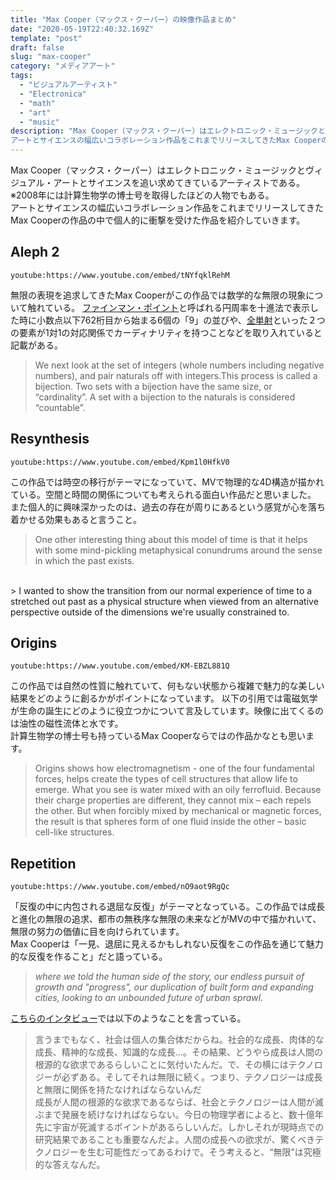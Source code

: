 ```yaml
---
title: "Max Cooper（マックス・クーパー）の映像作品まとめ"
date: "2020-05-19T22:40:32.169Z"
template: "post"
draft: false
slug: "max-cooper"
category: "メディアアート"
tags:
  - "ビジュアルアーティスト"
  - "Electronica"
  - "math"
  - "art"
  - "music"
description: "Max Cooper（マックス・クーパー）はエレクトロニック・ミュージックとヴィジュアル・アートとサイエンスを追い求めてきているアーティストである。※2008年には計算生物学の博士号を取得している。
アートとサイエンスの幅広いコラボレーション作品をこれまでリリースしてきたMax Cooperの作品の中で個人的に衝撃を受けた作品を紹介していきます。"
---
```


Max Cooper（マックス・クーパー）はエレクトロニック・ミュージックとヴィジュアル・アートとサイエンスを追い求めてきているアーティストである。※2008年には計算生物学の博士号を取得したほどの人物でもある。<br>
アートとサイエンスの幅広いコラボレーション作品をこれまでリリースしてきたMax Cooperの作品の中で個人的に衝撃を受けた作品を紹介していきます。

## Aleph 2
`youtube:https://www.youtube.com/embed/tNYfqklRehM`

無限の表現を追求してきたMax Cooperがこの作品では数学的な無限の現象について触れている。
[ファインマン・ポイント](https://ja.wikipedia.org/wiki/%E3%83%95%E3%82%A1%E3%82%A4%E3%83%B3%E3%83%9E%E3%83%B3%E3%83%BB%E3%83%9D%E3%82%A4%E3%83%B3%E3%83%88)と呼ばれる円周率を十進法で表示した時に小数点以下762桁目から始まる6個の「9」の並びや、[全単射](https://ja.wikipedia.org/wiki/%E5%85%A8%E5%8D%98%E5%B0%84)といった２つの要素が1対1の対応関係でカーディナリティを持つことなどを取り入れていると記載がある。

> We next look at the set of integers (whole numbers including negative numbers), and pair naturals off with integers.This process is called a bijection. Two sets with a bijection have the same size, or “cardinality”. A set with a bijection to the naturals is considered “countable”. 

## Resynthesis
`youtube:https://www.youtube.com/embed/Kpm1l0HfkV0`

この作品では時空の移行がテーマになっていて、MVで物理的な4D構造が描かれている。空間と時間の関係についても考えられる面白い作品だと思いました。
また個人的に興味深かったのは、過去の存在が周りにあるという感覚が心を落ち着かせる効果もあると言うこと。

> One other interesting thing about this model of time is that it helps with some mind-pickling metaphysical conundrums around the sense in which the past exists.
<br>
> I wanted to show the transition from our normal experience of time to a stretched out past as a physical structure when viewed from an alternative perspective outside of the dimensions we're usually constrained to. 

## Origins
`youtube:https://www.youtube.com/embed/KM-EBZL881Q`

この作品では自然の性質に触れていて、何もない状態から複雑で魅力的な美しい結果をどのように創るかがポイントになっています。
以下の引用では電磁気学が生命の誕生にどのように役立つかについて言及しています。映像に出てくるのは油性の磁性流体と水です。
<br>
計算生物学の博士号も持っているMax Cooperならではの作品かなとも思います。

> Origins shows how electromagnetism - one of the four fundamental forces, helps create the types of cell structures that allow life to emerge.
What you see is water mixed with an oily ferrofluid. Because their charge properties are different, they cannot mix – each repels the other. But when forcibly mixed by mechanical or magnetic forces, the result is that spheres form of one fluid inside the other – basic cell-like structures.

## Repetition
`youtube:https://www.youtube.com/embed/nO9aot9RgQc`

「反復の中に内包される退屈な反復」がテーマとなっている。この作品では成長と進化の無限の追求、都市の無秩序な無限の未来などがMVの中で描かれいて、無限の努力の価値に目を向けられています。<br>
Max Cooperは「一見、退屈に見えるかもしれない反復をこの作品を通じて魅力的な反復を作ること」だと語っている。

> _where we told the human side of the story, our endless pursuit of growth and "progress", our duplication of built form and expanding cities, looking to an unbounded future of urban sprawl._

[こちらのインタビュー](https://www.mixmag.jp/features/max-cooper-interview-2019.html)では以下のようなことを言っている。

>言うまでもなく、社会は個人の集合体だからね。社会的な成長、肉体的な成長、精神的な成長、知識的な成長…。その結果、どうやら成長は人間の根源的な欲求であるらしいことに気付いたんだ。で、その横にはテクノロジーが必ずある。そしてそれは無限に続く。つまり、テクノロジーは成長と無限に関係を持たなければならないんだ<br>
成長が人間の根源的な欲求であるならば、社会とテクノロジーは人間が滅ぶまで発展を続けなければならない。今日の物理学者によると、数十億年先に宇宙が死滅するポイントがあるらしいんだ。しかしそれが現時点での研究結果であることも重要なんだよ。人間の成長への欲求が、驚くべきテクノロジーを生む可能性だってあるわけで。そう考えると、“無限”は究極的な答えなんだ。